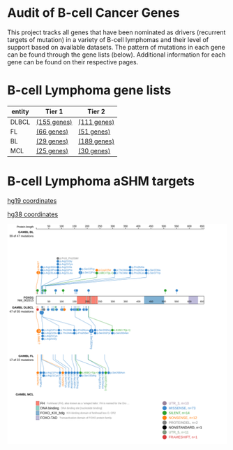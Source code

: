 # Audit of B-cell Cancer Genes

This project tracks all genes that have been nominated as drivers (recurrent targets of mutation) in a variety of B-cell lymphomas and their level of support based on available datasets. The pattern 
of mutations in each gene can be found through the gene lists (below). Additional information for each gene can be found on their respective pages.

# B-cell Lymphoma gene lists
| entity | Tier 1 | Tier 2 |
| ----- | ----- | ----- |
| DLBCL | [(155 genes)](tier1_dlbcl.md) |[(111 genes)](tier2_dlbcl.md) |
| FL | [(66 genes)](tier1_fl.md) |[(51 genes)](tier2_fl.md) |
| BL | [(29 genes)](tier1_bl.md) |[(189 genes)](tier2_bl.md) |
| MCL | [(25 genes)](tier1_mcl.md) |[(30 genes)](tier2_mcl.md) |



# B-cell Lymphoma aSHM targets
[hg19 coordinates](ashm.md)

[hg38 coordinates](ashm_hg38.md)

![FOXO1](images/proteinpaint/FOXO1_NM_002015.svg)